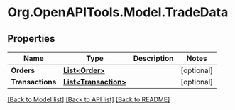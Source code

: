 # Org.OpenAPITools.Model.TradeData
## Properties

Name | Type | Description | Notes
------------ | ------------- | ------------- | -------------
**Orders** | [**List&lt;Order&gt;**](Order.md) |  | [optional] 
**Transactions** | [**List&lt;Transaction&gt;**](Transaction.md) |  | [optional] 

[[Back to Model list]](../README.md#documentation-for-models) [[Back to API list]](../README.md#documentation-for-api-endpoints) [[Back to README]](../README.md)

